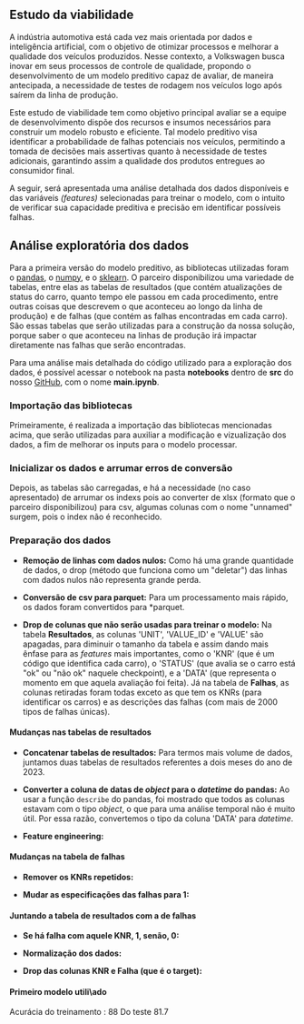 ## Estudo da viabilidade

A indústria automotiva está cada vez mais orientada por dados e inteligência artificial, com o objetivo de otimizar processos e melhorar a qualidade dos veículos produzidos. Nesse contexto, a Volkswagen busca inovar em seus processos de controle de qualidade, propondo o desenvolvimento de um modelo preditivo capaz de avaliar, de maneira antecipada, a necessidade de testes de rodagem nos veículos logo após saírem da linha de produção.

Este estudo de viabilidade tem como objetivo principal avaliar se a equipe de desenvolvimento dispõe dos recursos e insumos necessários para construir um modelo robusto e eficiente. Tal modelo preditivo visa identificar a probabilidade de falhas potenciais nos veículos, permitindo a tomada de decisões mais assertivas quanto à necessidade de testes adicionais, garantindo assim a qualidade dos produtos entregues ao consumidor final.

A seguir, será apresentada uma análise detalhada dos dados disponíveis e das variáveis *(features)* selecionadas para treinar o modelo, com o intuito de verificar sua capacidade preditiva e precisão em identificar possíveis falhas.

## Análise exploratória dos dados

Para a primeira versão do modelo preditivo, as bibliotecas utilizadas foram o [pandas](https://pandas.pydata.org/docs/), o [numpy](https://numpy.org/), e o [sklearn](https://scikit-learn.org/stable/). O parceiro disponibilizou uma variedade de tabelas, entre elas as tabelas de resultados (que contém atualizações de status do carro, quanto tempo ele passou em cada procedimento, entre outras coisas que descrevem o que aconteceu ao longo da linha de produção) e de falhas (que contém as falhas encontradas em cada carro). São essas tabelas que serão utilizadas para a construção da nossa solução, porque saber o que aconteceu na linhas de produção irá impactar diretamente nas falhas que serão encontradas.

Para uma análise mais detalhada do código utilizado para a exploração dos dados, é possível acessar o notebook na pasta **notebooks** dentro de **src** do nosso [GitHub](https://github.com/Inteli-College/2024-2A-T08-EC07-G01), com o nome **main.ipynb**. 

### Importação das bibliotecas

Primeiramente, é realizada a importação das bibliotecas mencionadas acima, que serão utilizadas para auxiliar a modificação e vizualização dos dados, a fim de melhorar os inputs para o modelo processar. 

### Inicializar os dados e arrumar erros de conversão

Depois, as tabelas são carregadas, e há a necessidade (no caso apresentado) de arrumar os indexs pois ao converter de xlsx (formato que o parceiro disponibilizou) para csv, algumas colunas com o nome "unnamed" surgem, pois o index não é reconhecido. 

### Preparação dos dados

- **Remoção de linhas com dados nulos:** Como há uma grande quantidade de dados, o drop (método que funciona como um "deletar") das linhas com dados nulos não representa grande perda. 

- **Conversão de csv para parquet:** Para um processamento mais rápido, os dados foram convertidos para *parquet.

- **Drop de colunas que não serão usadas para treinar o modelo:** Na tabela **Resultados**, as colunas 'UNIT', 'VALUE_ID' e 'VALUE' são apagadas, para diminuir o tamanho da tabela e assim dando mais ênfase para as *features* mais importantes, como o 'KNR' (que é um código que identifica cada carro), o 'STATUS' (que avalia se o carro está "ok" ou "não ok" naquele checkpoint), e a 'DATA' (que representa o momento em que aquela avaliação foi feita). 
Já na tabela de **Falhas**, as colunas retiradas foram todas exceto as que tem os KNRs (para identificar os carros) e as descrições das falhas (com mais de 2000 tipos de falhas únicas).

#### Mudanças nas tabelas de resultados

- **Concatenar tabelas de resultados:** Para termos mais volume de dados, juntamos duas tabelas de resultados referentes a dois meses do ano de 2023.

- **Converter a coluna de datas de *object* para o *datetime* do pandas:** Ao usar a função `describe` do pandas, foi mostrado que todos as colunas estavam com o tipo *object*, o que para uma análise temporal não é muito útil. Por essa razão, convertemos o tipo da coluna 'DATA' para *datetime*.

- **Feature engineering:**

#### Mudanças na tabela de falhas

- **Remover os KNRs repetidos:**

- **Mudar as especificações das falhas para 1:**

#### Juntando a tabela de resultados com a de falhas

- **Se há falha com aquele KNR, 1, senão, 0:**

- **Normalização dos dados:**

- **Drop das colunas KNR e Falha (que é o target):**

#### Primeiro modelo utili\ado 

Acurácia do treinamento : 88
Do teste 81.7



